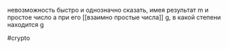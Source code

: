невозможность быстро и однозначно сказать, имея результат m и простое число a при его [[взаимно простые числа]] g, в какой степени находится g

#crypto